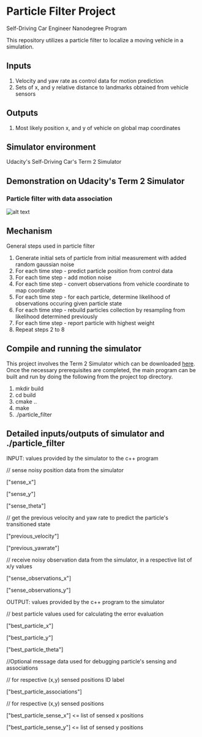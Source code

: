 # Particle Filter Project
Self-Driving Car Engineer Nanodegree Program

This repository utilizes a particle filter to localize a moving vehicle in a simulation. 

## Inputs
1. Velocity and yaw rate as control data for motion prediction
2. Sets of x, and y relative distance to landmarks obtained from vehicle sensors

## Outputs
1. Most likely position x, and y of vehicle on global map coordinates

## Simulator environment
Udacity's Self-Driving Car's Term 2 Simulator


[//]: # (Image References)

[image1]: SimPF.gif "Particle filter with association"

## Demonstration on Udacity's Term 2 Simulator

### Particle filter with data association
![alt text][image1]


## Mechanism

General steps used in particle filter
1. Generate initial sets of particle from initial measurement with added random gaussian noise
2. For each time step - predict particle position from control data
3. For each time step - add motion noise
4. For each time step - convert observations from vehicle coordinate to map coordinate
5. For each time step - for each particle, determine likelihood of observations occuring given particle state
6. For each time step - rebuild particles collection by resampling from likelihood determined previously
7. For each time step - report particle with highest weight
8. Repeat steps 2 to 8


## Compile and running the simulator

This project involves the Term 2 Simulator which can be downloaded [here](https://github.com/udacity/self-driving-car-sim/releases). Once the necessary prerequisites are completed, the main program can be built and run by doing the following from the project top directory.

1. mkdir build
2. cd build
3. cmake ..
4. make
5. ./particle_filter


## Detailed inputs/outputs of simulator and ./particle_filter

INPUT: values provided by the simulator to the c++ program

// sense noisy position data from the simulator

["sense_x"] 

["sense_y"] 

["sense_theta"] 

// get the previous velocity and yaw rate to predict the particle's transitioned state

["previous_velocity"]

["previous_yawrate"]

// receive noisy observation data from the simulator, in a respective list of x/y values

["sense_observations_x"] 

["sense_observations_y"] 


OUTPUT: values provided by the c++ program to the simulator

// best particle values used for calculating the error evaluation

["best_particle_x"]

["best_particle_y"]

["best_particle_theta"] 

//Optional message data used for debugging particle's sensing and associations

// for respective (x,y) sensed positions ID label 

["best_particle_associations"]

// for respective (x,y) sensed positions

["best_particle_sense_x"] <= list of sensed x positions

["best_particle_sense_y"] <= list of sensed y positions




